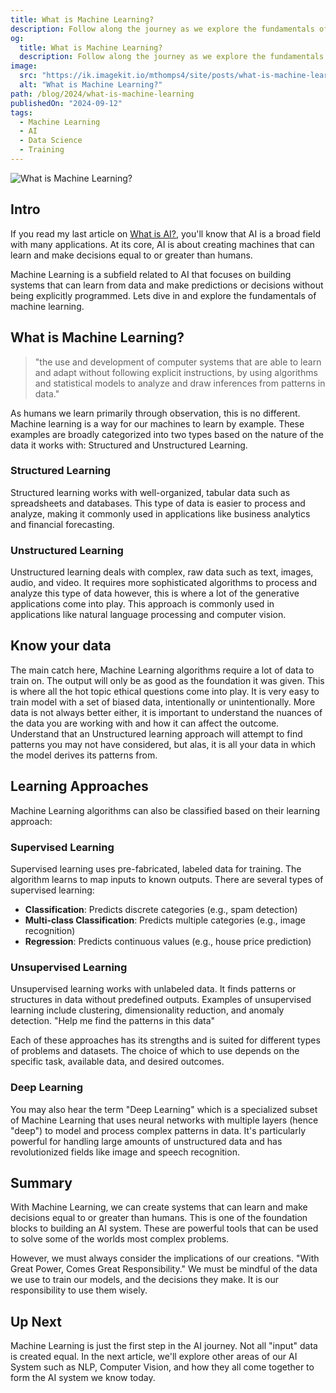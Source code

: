 ```yaml
---
title: What is Machine Learning?
description: Follow along the journey as we explore the fundamentals of machine learning.
og:
  title: What is Machine Learning?
  description: Follow along the journey as we explore the fundamentals of machine learning.
image:
  src: "https://ik.imagekit.io/mthomps4/site/posts/what-is-machine-learning/featured.png"
  alt: "What is Machine Learning?"
path: /blog/2024/what-is-machine-learning
publishedOn: "2024-09-12"
tags:
  - Machine Learning
  - AI
  - Data Science
  - Training
---
```



<img src="https://ik.imagekit.io/mthomps4/site/posts/what-is-machine-learning/featured.png" alt="What is Machine Learning?" class="featured-image">

## Intro

If you read my last article on [What is AI?](https://mthomps4.com/blog/2024/what-is-ai), you'll know that AI is a broad field with many applications.
At its core, AI is about creating machines that can learn and make decisions equal to or greater than humans.

Machine Learning is a subfield related to AI that focuses on building systems that can learn from data and make predictions or decisions without being explicitly programmed.
Lets dive in and explore the fundamentals of machine learning.

## What is Machine Learning?

> "the use and development of computer systems that are able to learn and adapt without following explicit instructions, by using algorithms and statistical models to analyze and draw inferences from patterns in data."

As humans we learn primarily through observation, this is no different. Machine learning is a way for our machines to learn by example. These examples are broadly categorized into two types based on the nature of the data it works with: Structured and Unstructured Learning.

### Structured Learning

Structured learning works with well-organized, tabular data such as spreadsheets and databases. This type of data is easier to process and analyze, making it commonly used in applications like business analytics and financial forecasting.

### Unstructured Learning

Unstructured learning deals with complex, raw data such as text, images, audio, and video. It requires more sophisticated algorithms to process and analyze this type of data however, this is where a lot of the generative applications come into play. This approach is commonly used in applications like natural language processing and computer vision.

## Know your data

The main catch here, Machine Learning algorithms require a lot of data to train on. The output will only be as good as the foundation it was given. This is where all the hot topic ethical questions come into play. It is very easy to train model with a set of biased data, intentionally or unintentionally. More data is not always better either, it is important to understand the nuances of the data you are working with and how it can affect the outcome. Understand that an Unstructured learning approach will attempt to find patterns you may not have considered, but alas, it is all your data in which the model derives its patterns from.

## Learning Approaches

Machine Learning algorithms can also be classified based on their learning approach:

### Supervised Learning

Supervised learning uses pre-fabricated, labeled data for training. The algorithm learns to map inputs to known outputs. There are several types of supervised learning:

- **Classification**: Predicts discrete categories (e.g., spam detection)
- **Multi-class Classification**: Predicts multiple categories (e.g., image recognition)
- **Regression**: Predicts continuous values (e.g., house price prediction)

### Unsupervised Learning

Unsupervised learning works with unlabeled data. It finds patterns or structures in data without predefined outputs. Examples of unsupervised learning include clustering, dimensionality reduction, and anomaly detection. "Help me find the patterns in this data"

Each of these approaches has its strengths and is suited for different types of problems and datasets. The choice of which to use depends on the specific task, available data, and desired outcomes.

### Deep Learning

You may also hear the term "Deep Learning" which is a specialized subset of Machine Learning that uses neural networks with multiple layers (hence "deep") to model and process complex patterns in data. It's particularly powerful for handling large amounts of unstructured data and has revolutionized fields like image and speech recognition.

## Summary

With Machine Learning, we can create systems that can learn and make decisions equal to or greater than humans. This is one of the foundation blocks to building an AI system. These are powerful tools that can be used to solve some of the worlds most complex problems.

However, we must always consider the implications of our creations. "With Great Power, Comes Great Responsibility." We must be mindful of the data we use to train our models, and the decisions they make. It is our responsibility to use them wisely.

## Up Next

Machine Learning is just the first step in the AI journey. Not all "input" data is created equal. In the next article, we'll explore other areas of our AI System such as NLP, Computer Vision, and how they all come together to form the AI system we know today.
